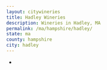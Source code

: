 ```yaml
---
layout: citywineries
title: Hadley Wineries
description: Wineries in Hadley, MA
permalink: /ma/hampshire/hadley/
state: ma
county: hampshire
city: hadley
---
```

-
